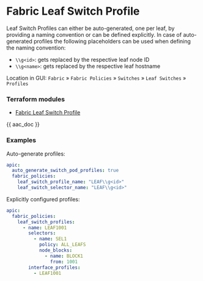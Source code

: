 # Fabric Leaf Switch Profile

Leaf Switch Profiles can either be auto-generated, one per leaf, by providing a naming convention or can be defined explicitly. In case of auto-generated profiles the following placeholders can be used when defining the naming convention:

* `\\g<id>`: gets replaced by the respective leaf node ID
* `\\g<name>`: gets replaced by the respective leaf hostname

Location in GUI:
`Fabric` » `Fabric Policies` » `Switches` » `Leaf Switches` » `Profiles`

### Terraform modules

* [Fabric Leaf Switch Profile](https://registry.terraform.io/modules/netascode/fabric-leaf-switch-profile/aci/latest)

{{ aac_doc }}

### Examples

Auto-generate profiles:

```yaml
apic:
  auto_generate_switch_pod_profiles: true
  fabric_policies:
    leaf_switch_profile_name: "LEAF\\g<id>"
    leaf_switch_selector_name: "LEAF\\g<id>"
```

Explicitly configured profiles:

```yaml
apic:
  fabric_policies:
    leaf_switch_profiles:
      - name: LEAF1001
        selectors:
          - name: SEL1
            policy: ALL_LEAFS
            node_blocks:
              - name: BLOCK1
                from: 1001
        interface_profiles:
          - LEAF1001
```
